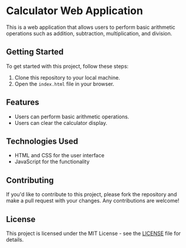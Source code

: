 # Calculator Web Application

This is a web application that allows users to perform basic arithmetic operations such as addition, subtraction, multiplication, and division.

## Getting Started

To get started with this project, follow these steps:

1. Clone this repository to your local machine.
2. Open the `index.html` file in your browser.

## Features

- Users can perform basic arithmetic operations.
- Users can clear the calculator display.

## Technologies Used

- HTML and CSS for the user interface
- JavaScript for the functionality

## Contributing

If you'd like to contribute to this project, please fork the repository and make a pull request with your changes. Any contributions are welcome!

## License

This project is licensed under the MIT License - see the [LICENSE](LICENSE) file for details.
